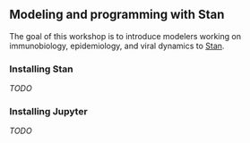 ## Modeling and programming with Stan

The goal of this workshop is to introduce modelers working on immunobiology, epidemiology, and viral dynamics to [Stan](www.mc-stan.org).

### Installing Stan

*TODO*

### Installing Jupyter

*TODO*
